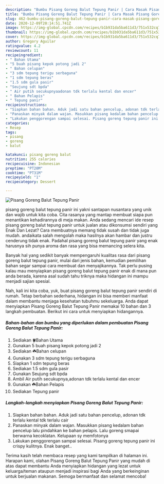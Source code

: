 ```yaml
---
description: "Bumbu Pisang Goreng Balut Tepung Panir | Cara Masak Pisang Goreng Balut Tepung Panir Yang Menggugah Selera"
title: "Bumbu Pisang Goreng Balut Tepung Panir | Cara Masak Pisang Goreng Balut Tepung Panir Yang Menggugah Selera"
slug: 462-bumbu-pisang-goreng-balut-tepung-panir-cara-masak-pisang-goreng-balut-tepung-panir-yang-menggugah-selera
date: 2020-12-09T20:14:51.741Z
image: https://img-global.cpcdn.com/recipes/b1b931da5ba611d3/751x532cq70/pisang-goreng-balut-tepung-panir-foto-resep-utama.jpg
thumbnail: https://img-global.cpcdn.com/recipes/b1b931da5ba611d3/751x532cq70/pisang-goreng-balut-tepung-panir-foto-resep-utama.jpg
cover: https://img-global.cpcdn.com/recipes/b1b931da5ba611d3/751x532cq70/pisang-goreng-balut-tepung-panir-foto-resep-utama.jpg
author: Gregory Aguilar
ratingvalue: 4.2
reviewcount: 11
recipeingredient:
- " Bahan Utama"
- "5 buah pisang kepok potong jadi 2"
- " Bahan celupan"
- "3 sdm tepung terigu serbaguna"
- "1 sdm tepung beras"
- "1.5 sdm gula pasir"
- "Seujung sdt bpda"
- " Air putih secukupnyaadonan tdk terlalu kental dan encer"
- " Bahan Pelapis"
- " Tepung panir"
recipeinstructions:
- "Siapkan bahan bahan. Aduk jadi satu bahan pencelup, adonan tdk terlalu kental tdk terlalu cair"
- "Panaskan minyak dalam wajan. Masukkan pisang kedalam bahan pencelup lalu pindahkan ke bahan pelapis. Lalu goreng smapai berwarna kecoklatan. Kelupaan sy memfotonya"
- "Lakukan penggorengan sampai selesai. Pisang goreng tepung panir ini crispy kulitnya. Enak banget.."
categories:
- Resep
tags:
- pisang
- goreng
- balut

katakunci: pisang goreng balut 
nutrition: 255 calories
recipecuisine: Indonesian
preptime: "PT20M"
cooktime: "PT31M"
recipeyield: "1"
recipecategory: Dessert

---
```



![Pisang Goreng Balut Tepung Panir](https://img-global.cpcdn.com/recipes/b1b931da5ba611d3/751x532cq70/pisang-goreng-balut-tepung-panir-foto-resep-utama.jpg)


pisang goreng balut tepung panir ini yakni santapan nusantara yang unik dan wajib untuk kita coba. Cita rasanya yang mantap membuat siapa pun menantikan kehadirannya di meja makan.
Anda sedang mencari ide resep pisang goreng balut tepung panir untuk jualan atau dikonsumsi sendiri yang Enak Dan Lezat? Cara membuatnya memang tidak susah dan tidak juga mudah. andaikata salah mengolah maka hasilnya akan hambar dan justru cenderung tidak enak. Padahal pisang goreng balut tepung panir yang enak harusnya sih punya aroma dan rasa yang bisa memancing selera kita.



Banyak hal yang sedikit banyak mempengaruhi kualitas rasa dari pisang goreng balut tepung panir, mulai dari jenis bahan, kemudian pemilihan bahan segar sampai cara membuat dan menyajikannya. Tak perlu pusing kalau mau menyiapkan pisang goreng balut tepung panir enak di mana pun anda berada, karena asal sudah tahu triknya maka hidangan ini mampu menjadi sajian spesial.


Nah, kali ini kita coba, yuk, buat pisang goreng balut tepung panir sendiri di rumah. Tetap berbahan sederhana, hidangan ini bisa memberi manfaat dalam membantu menjaga kesehatan tubuhmu sekeluarga. Anda dapat menyiapkan Pisang Goreng Balut Tepung Panir memakai 10 bahan dan 3 langkah pembuatan. Berikut ini cara untuk menyiapkan hidangannya.

<!--inarticleads1-->

##### Bahan-bahan dan bumbu yang diperlukan dalam pembuatan Pisang Goreng Balut Tepung Panir:

1. Sediakan  🍀Bahan Utama
1. Gunakan 5 buah pisang kepok potong jadi 2
1. Sediakan  ☘️Bahan celupan
1. Gunakan 3 sdm tepung terigu serbaguna
1. Siapkan 1 sdm tepung beras
1. Sediakan 1.5 sdm gula pasir
1. Gunakan Seujung sdt bpda
1. Ambil  Air putih secukupnya,adonan tdk terlalu kental dan encer
1. Gunakan  ☘️Bahan Pelapis
1. Sediakan  Tepung panir




<!--inarticleads2-->

##### Langkah-langkah menyiapkan Pisang Goreng Balut Tepung Panir:

1. Siapkan bahan bahan. Aduk jadi satu bahan pencelup, adonan tdk terlalu kental tdk terlalu cair
1. Panaskan minyak dalam wajan. Masukkan pisang kedalam bahan pencelup lalu pindahkan ke bahan pelapis. Lalu goreng smapai berwarna kecoklatan. Kelupaan sy memfotonya
1. Lakukan penggorengan sampai selesai. Pisang goreng tepung panir ini crispy kulitnya. Enak banget..




Terima kasih telah membaca resep yang kami tampilkan di halaman ini. Harapan kami, olahan Pisang Goreng Balut Tepung Panir yang mudah di atas dapat membantu Anda menyiapkan hidangan yang lezat untuk keluarga/teman ataupun menjadi inspirasi bagi Anda yang berkeinginan untuk berjualan makanan. Semoga bermanfaat dan selamat mencoba!
